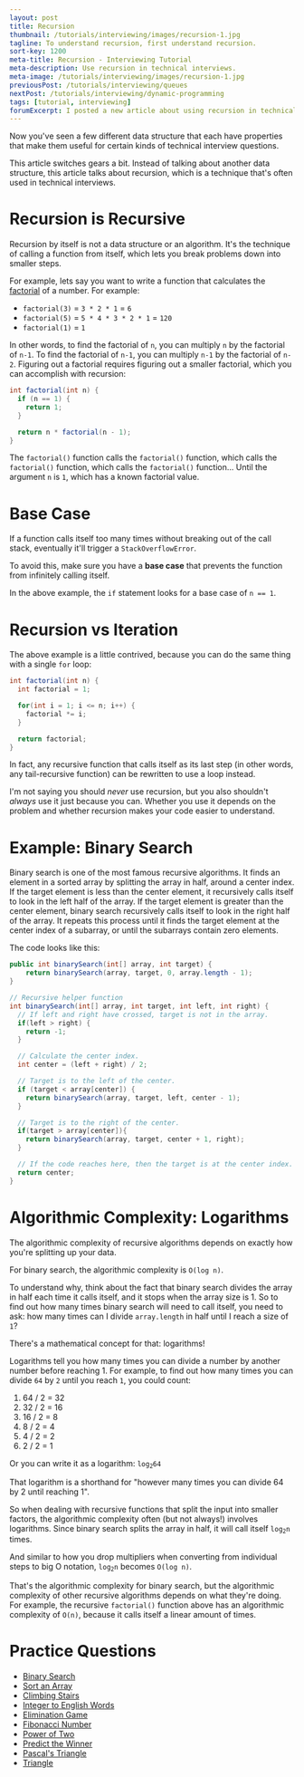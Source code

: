 ```yaml
---
layout: post
title: Recursion
thumbnail: /tutorials/interviewing/images/recursion-1.jpg
tagline: To understand recursion, first understand recursion.
sort-key: 1200
meta-title: Recursion - Interviewing Tutorial
meta-description: Use recursion in technical interviews.
meta-image: /tutorials/interviewing/images/recursion-1.jpg
previousPost: /tutorials/interviewing/queues
nextPost: /tutorials/interviewing/dynamic-programming
tags: [tutorial, interviewing]
forumExcerpt: I posted a new article about using recursion in technical interviews.
---
```


Now you've seen a few different data structure that each have properties that make them useful for certain kinds of technical interview questions.

This article switches gears a bit. Instead of talking about another data structure, this article talks about recursion, which is a technique that's often used in technical interviews.

# Recursion is Recursive

Recursion by itself is not a data structure or an algorithm. It's the technique of calling a function from itself, which lets you break problems down into smaller steps.

For example, lets say you want to write a function that calculates the [factorial](https://en.wikipedia.org/wiki/Factorial) of a number. For example:

- `factorial(3)` = `3 * 2 * 1` = `6`
- `factorial(5)` = `5 * 4 * 3 * 2 * 1` = `120`
- `factorial(1)` = `1`

In other words, to find the factorial of `n`, you can multiply `n` by the factorial of `n-1`. To find the factorial of `n-1`, you can multiply `n-1` by the factorial of `n-2`. Figuring out a factorial requires figuring out a smaller factorial, which you can accomplish with recursion:

```java
int factorial(int n) {
  if (n == 1) {
    return 1;
  }

  return n * factorial(n - 1);
}
```

The `factorial()` function calls the `factorial()` function, which calls the `factorial()` function, which calls the `factorial()` function... Until the argument `n` is `1`, which has a known factorial value.

# Base Case

If a function calls itself too many times without breaking out of the call stack, eventually it'll trigger a `StackOverflowError`.

To avoid this, make sure you have a **base case** that prevents the function from infinitely calling itself.

In the above example, the `if` statement looks for a base case of `n == 1`.

# Recursion vs Iteration

The above example is a little contrived, because you can do the same thing with a single `for` loop:

```java
int factorial(int n) {
  int factorial = 1;

  for(int i = 1; i <= n; i++) {
    factorial *= i;
  }

  return factorial;
}
```

In fact, any recursive function that calls itself as its last step (in other words, any tail-recursive function) can be rewritten to use a loop instead.

I'm not saying you should _never_ use recursion, but you also shouldn't _always_ use it just because you can. Whether you use it depends on the problem and whether recursion makes your code easier to understand.

# Example: Binary Search

Binary search is one of the most famous recursive algorithms. It finds an element in a sorted array by splitting the array in half, around a center index. If the target element is less than the center element, it recursively calls itself to look in the left half of the array. If the target element is greater than the center element, binary search recursively calls itself to look in the right half of the array. It repeats this process until it finds the target element at the center index of a subarray, or until the subarrays contain zero elements.

The code looks like this:

```java
public int binarySearch(int[] array, int target) {
    return binarySearch(array, target, 0, array.length - 1);
}

// Recursive helper function
int binarySearch(int[] array, int target, int left, int right) {
  // If left and right have crossed, target is not in the array.
  if(left > right) {
    return -1;
  }

  // Calculate the center index.
  int center = (left + right) / 2;

  // Target is to the left of the center.
  if (target < array[center]) {
    return binarySearch(array, target, left, center - 1);
  }

  // Target is to the right of the center.
  if(target > array[center]){
    return binarySearch(array, target, center + 1, right);
  }

  // If the code reaches here, then the target is at the center index.
  return center;
}
```

# Algorithmic Complexity: Logarithms

The algorithmic complexity of recursive algorithms depends on exactly how you're splitting up your data.

For binary search, the algorithmic complexity is `O(log n)`.

To understand why, think about the fact that binary search divides the array in half each time it calls itself, and it stops when the array size is 1. So to find out how many times binary search will need to call itself, you need to ask: how many times can I divide `array.length` in half until I reach a size of `1`?

There's a mathematical concept for that: logarithms!

Logarithms tell you how many times you can divide a number by another number before reaching 1. For example, to find out how many times you can divide `64` by `2` until you reach `1`, you could count:

1. 64 / 2 = 32
2. 32 / 2 = 16
3. 16 / 2 = 8
4. 8 / 2 = 4
5. 4 / 2 = 2
6. 2 / 2 = 1

Or you can write it as a logarithm: <code>log<sub>2</sub>64</code>

That logarithm is a shorthand for "however many times you can divide 64 by 2 until reaching 1".

So when dealing with recursive functions that split the input into smaller factors, the algorithmic complexity often (but not always!) involves logarithms. Since binary search splits the array in half, it will call itself <code>log<sub>2</sub>n</code> times.

And similar to how you drop multipliers when converting from individual steps to big O notation, <code>log<sub>2</sub>n</code> becomes `O(log n)`.

That's the algorithmic complexity for binary search, but the algorithmic complexity of other recursive algorithms depends on what they're doing. For example, the recursive `factorial()` function above has an algorithmic complexity of `O(n)`, because it calls itself a linear amount of times.

# Practice Questions

- [Binary Search](https://leetcode.com/problems/binary-search/)
- [Sort an Array](https://leetcode.com/problems/sort-an-array/)
- [Climbing Stairs](https://leetcode.com/problems/climbing-stairs/)
- [Integer to English Words](https://leetcode.com/problems/integer-to-english-words/)
- [Elimination Game](https://leetcode.com/problems/elimination-game/)
- [Fibonacci Number](https://leetcode.com/problems/fibonacci-number/)
- [Power of Two](https://leetcode.com/problems/power-of-two/)
- [Predict the Winner](https://leetcode.com/problems/predict-the-winner/)
- [Pascal's Triangle](https://leetcode.com/problems/pascals-triangle/)
- [Triangle](https://leetcode.com/problems/triangle/)
